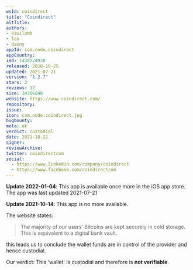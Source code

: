 ```yaml
---
wsId: coindirect
title: "Coindirect"
altTitle: 
authors:
- kiwilamb
- leo
- danny
appId: com.node.coindirect
appCountry: 
idd: 1438224938
released: 2018-10-25
updated: 2021-07-21
version: "1.2.7"
stars: 3
reviews: 12
size: 34306048
website: https://www.coindirect.com/
repository: 
issue: 
icon: com.node.coindirect.jpg
bugbounty: 
meta: ok
verdict: custodial
date: 2021-10-22
signer: 
reviewArchive:
twitter: coindirectcom
social:
  - https://www.linkedin.com/company/coindirect
  - https://www.facebook.com/coindirectcom
---
```


**Update 2022-01-04**: This app is available once more in the iOS app store. The app was last updated 2021-07-21

**Update 2021-10-14**: This app is no more available.

The website states:

> The majority of our users’ Bitcoins are kept securely in cold storage. This is
  equivalent to a digital bank vault.

this leads us to conclude the wallet funds are in control of the provider and
hence custodial.

Our verdict: This 'wallet' is custodial and therefore is **not verifiable**.
